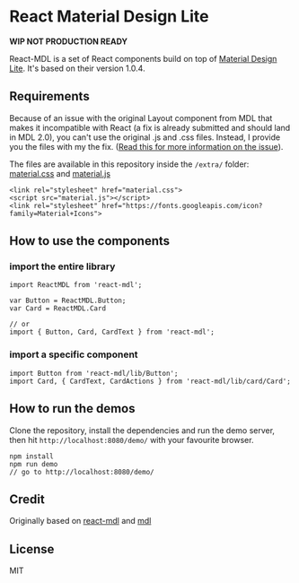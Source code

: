 # React Material Design Lite

**WIP NOT PRODUCTION READY**

React-MDL is a set of React components build on top of [Material Design Lite](https://github.com/google/material-design-lite). It's based on their version 1.0.4.

## Requirements
Because of an issue with the original Layout component from MDL that makes it incompatible with React (a fix is already submitted and should land in MDL 2.0), you can't use the original .js and .css files. Instead, I provide you the files with my the fix. ([Read this for more information on the issue](https://github.com/google/material-design-lite/issues/1356)).

The files are available in this repository inside the `/extra/` folder: [material.css](/extra/material.css) and [material.js](/extra/material.js)
```
<link rel="stylesheet" href="material.css">
<script src="material.js"></script>
<link rel="stylesheet" href="https://fonts.googleapis.com/icon?family=Material+Icons">
```

## How to use the components

### import the entire library
```
import ReactMDL from 'react-mdl';

var Button = ReactMDL.Button;
var Card = ReactMDL.Card

// or
import { Button, Card, CardText } from 'react-mdl';
```

### import a specific component
```
import Button from 'react-mdl/lib/Button';
import Card, { CardText, CardActions } from 'react-mdl/lib/card/Card';
```

## How to run the demos
Clone the repository, install the dependencies and run the demo server, then hit `http://localhost:8080/demo/` with your favourite browser.
```
npm install
npm run demo
// go to http://localhost:8080/demo/
```

## Credit

Originally based on [react-mdl](https://github.com/tleunen/react-mdl) and [mdl](http://www.getmdl.io/)

## License

MIT
